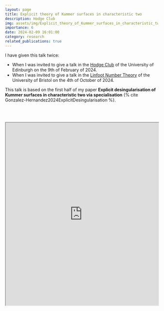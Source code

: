 ```yaml
---
layout: page
title: Explicit theory of Kummer surfaces in characteristic two
description: Hodge Club
img: assets/img/Explicit_theory_of_Kummer_surfaces_in_characteristic_two.png
importance: 6
date: 2024-02-09 16:01:00
category: research
related_publications: true
---
```


I have given this talk twice:
<ul>
<li>When I was invited to give a talk in the <a href="https://hodge.maths.ed.ac.uk/?page_id=38">Hodge Club</a> of the University of Edinburgh on the 9th of February of 2024.</li>
<li>When I was invited to give a talk in the <a href="https://www.bristolmathsresearch.org/events/linfoot-number-theory/">Linfoot Number Theory</a> of the University of Bristol on the 4th of October of 2024.</li>
</ul>

This talk is based on the first half of my paper **Explicit desingularisation of Kummer surfaces in characteristic two via specialisation** {% cite Gonzalez-Hernandez2024ExplicitDesingularisation %}.

<div style="padding-bottom: 100px; padding-top: 50px;">
<iframe src="https://drive.google.com/file/d/1Je0e63AW_YWL98wJs63ZV5tXhqkRLEXv/preview" width="100%" height="600px" allow="autoplay"></iframe>
</div>



